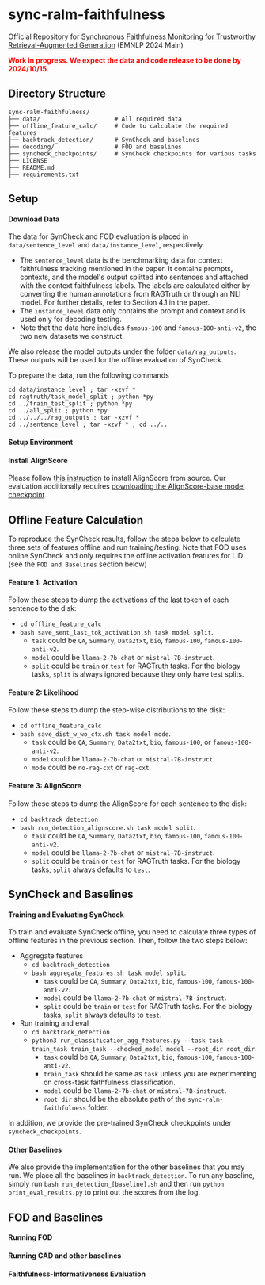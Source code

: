 # sync-ralm-faithfulness
Official Repository for [Synchronous Faithfulness Monitoring for Trustworthy Retrieval-Augmented Generation](https://arxiv.org/abs/2406.13692) (EMNLP 2024 Main)

<span style="color:red">**Work in progress. We expect the data and code release to be done by 2024/10/15.**</span>


## Directory Structure

```
sync-ralm-faithfulness/
├── data/                     # All required data
├── offline_feature_calc/     # Code to calculate the required features
├── backtrack_detection/      # SynCheck and baselines
├── decoding/                 # FOD and baselines
├── syncheck_checkpoints/     # SynCheck checkpoints for various tasks
├── LICENSE
├── README.md
├── requirements.txt
```

## Setup

#### Download Data

The data for SynCheck and FOD evaluation is placed in `data/sentence_level` and `data/instance_level`, respectively. 
* The `sentence_level` data is the benchmarking data for context faithfulness tracking mentioned in the paper. It contains prompts, contexts, and the model's output splitted into sentences and attached with the context faithfulness labels. The labels are calculated either by converting the human annotations from RAGTruth or through an NLI model. For further details, refer to Section 4.1 in the paper. 
* The `instance_level` data only contains the prompt and context and is used only for decoding testing.
* Note that the data here includes `famous-100` and `famous-100-anti-v2`, the two new datasets we construct.

We also release the model outputs under the folder `data/rag_outputs`. These outputs will be used for the offline evaluation of SynCheck.

To prepare the data, run the following commands
```
cd data/instance_level ; tar -xzvf * 
cd ragtruth/task_model_split ; python *py
cd ../train_test_split ; python *py
cd ../all_split ; python *py
cd ../../../rag_outputs ; tar -xzvf * 
cd ../sentence_level ; tar -xzvf * ; cd ../..
```

#### Setup Environment


#### Install AlignScore

Please follow [this instruction](https://github.com/yuh-zha/AlignScore?tab=readme-ov-file#installation) to install AlignScore from source. Our evaluation additionally requires [downloading the AlignScore-base model checkpoint](https://github.com/yuh-zha/AlignScore?tab=readme-ov-file#checkpoints).

## Offline Feature Calculation

To reproduce the SynCheck results, follow the steps below to calculate three sets of features offline and run training/testing. Note that FOD uses online SynCheck and only requires the offline activation features for LID (see the `FOD and Baselines` section below)


#### Feature 1: Activation

Follow these steps to dump the activations of the last token of each sentence to the disk:

* `cd offline_feature_calc`
* `bash save_sent_last_tok_activation.sh task model split`. 
    * `task` could be `QA`, `Summary`, `Data2txt`, `bio`, `famous-100`, `famous-100-anti-v2`.
    * `model` could be `llama-2-7b-chat` or `mistral-7B-instruct`. 
    * `split` could be `train` or `test` for RAGTruth tasks. For the biology tasks, `split` is always ignored because they only have test splits. 


#### Feature 2: Likelihood

Follow these steps to dump the step-wise distributions to the disk:
* `cd offline_feature_calc`
* `bash save_dist_w_wo_ctx.sh task model mode`. 
    * `task` could be `QA`, `Summary`, `Data2txt`, `bio`, `famous-100`, or `famous-100-anti-v2`.
    * `model` could be `llama-2-7b-chat` or `mistral-7B-instruct`. 
    * `mode` could be `no-rag-cxt` or `rag-cxt`. 


#### Feature 3: AlignScore

Follow these steps to dump the AlignScore for each sentence to the disk:

* `cd backtrack_detection`
* `bash run_detection_alignscore.sh task model split`. 
    * `task` could be `QA`, `Summary`, `Data2txt`, `bio`, `famous-100`, `famous-100-anti-v2`.
    * `model` could be `llama-2-7b-chat` or `mistral-7B-instruct`. 
    * `split` could be `train` or `test` for RAGTruth tasks. For the biology tasks, `split` always defaults to `test`. 

## SynCheck and Baselines

#### Training and Evaluating SynCheck 

To train and evaluate SynCheck offline, you need to calculate three types of offline features in the previous section. Then, follow the two steps below:
* Aggregate features
    * `cd backtrack_detection`
    * `bash aggregate_features.sh task model split`. 
        * `task` could be `QA`, `Summary`, `Data2txt`, `bio`, `famous-100`, `famous-100-anti-v2`.
        * `model` could be `llama-2-7b-chat` or `mistral-7B-instruct`. 
        * `split` could be `train` or `test` for RAGTruth tasks. For the biology tasks, `split` always defaults to `test`. 
* Run training and eval
    * `cd backtrack_detection`
    * `python3 run_classification_agg_features.py --task task --train_task train_task --checked_model model --root_dir root_dir`. 
        * `task` could be `QA`, `Summary`, `Data2txt`, `bio`, `famous-100`, `famous-100-anti-v2`.
        * `train_task` should be same as `task` unless you are experimenting on cross-task faithfulness classification. 
        * `model` could be `llama-2-7b-chat` or `mistral-7B-instruct`. 
        * `root_dir` should be the absolute path of the `sync-ralm-faithfulness` folder. 

In addition, we provide the pre-trained SynCheck checkpoints under `syncheck_checkpoints`.

#### Other Baselines 

We also provide the implementation for the other baselines that you may run. We place all the baselines in `backtrack_detection`. To run any baseline, simply run `bash run_detection_[baseline].sh` and then run `python print_eval_results.py` to print out the scores from the log.

## FOD and Baselines

#### Running FOD 

#### Running CAD and other baselines 

#### Faithfulness-Informativeness Evaluation

